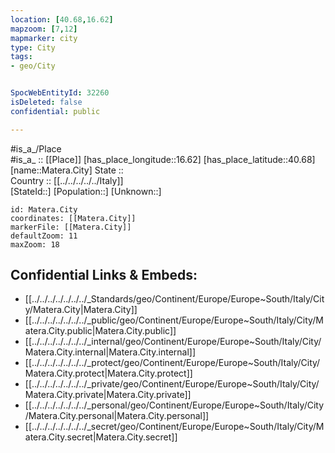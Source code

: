 ```yaml
---
location: [40.68,16.62] 
mapzoom: [7,12] 
mapmarker: city 
type: City
tags:
- geo/City


SpocWebEntityId: 32260
isDeleted: false
confidential: public

---
```

#is_a_/Place  
#is_a_ :: [[Place]] 
[has_place_longitude::16.62] 
[has_place_latitude::40.68] 
[name::Matera.City] 
State ::  
Country :: [[../../../../../Italy]]  
[StateId::] 
[Population::] 
[Unknown::] 


```leaflet
id: Matera.City
coordinates: [[Matera.City]] 
markerFile: [[Matera.City]] 
defaultZoom: 11 
maxZoom: 18
```


## Confidential Links & Embeds: 
- [[../../../../../../../_Standards/geo/Continent/Europe/Europe~South/Italy/City/Matera.City|Matera.City]] 
- [[../../../../../../../_public/geo/Continent/Europe/Europe~South/Italy/City/Matera.City.public|Matera.City.public]] 
- [[../../../../../../../_internal/geo/Continent/Europe/Europe~South/Italy/City/Matera.City.internal|Matera.City.internal]] 
- [[../../../../../../../_protect/geo/Continent/Europe/Europe~South/Italy/City/Matera.City.protect|Matera.City.protect]] 
- [[../../../../../../../_private/geo/Continent/Europe/Europe~South/Italy/City/Matera.City.private|Matera.City.private]] 
- [[../../../../../../../_personal/geo/Continent/Europe/Europe~South/Italy/City/Matera.City.personal|Matera.City.personal]] 
- [[../../../../../../../_secret/geo/Continent/Europe/Europe~South/Italy/City/Matera.City.secret|Matera.City.secret]] 
